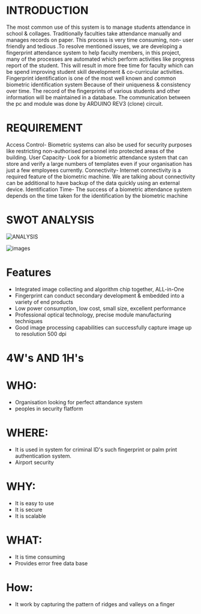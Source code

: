 
# **INTRODUCTION**

The most common use of this system is to manage students attendance in school & collages. Traditionally faculties take attendance manually and manages records on paper. This process is very time consuming, non- user friendly and tedious .To resolve mentioned issues, we are developing a fingerprint attendance system to help faculty members, in this project, many of the processes are automated which perform activities like progress report of the student. This will result in more free time for faculty which can be spend improving student skill development & co-curricular activities.
Fingerprint identification is one of the most well known and common biometric identification system Because of their uniqueness & consistency over time. The record of the fingerprints of various students and other information will be maintained in a database. The communication between the pc and module was done by ARDUINO REV3 (clone) circuit.
# **REQUIREMENT**

Access Control- Biometric systems can also be used for security purposes like restricting non-authorised personnel into protected areas of the building.
User Capacity- Look for a biometric attendance system that can store and verify a large numbers of templates even if your organisation has just a few employees currently.
Connectivity- Internet connectivity is a required feature of the biometric machine. We are talking about connectivity can be additional to have backup of the data quickly using an external device.
Identification Time- The success of a biometric attendance system depends on the time taken for the identification by the biometric machine

# **SWOT ANALYSIS**
![ANALYSIS](https://user-images.githubusercontent.com/94214304/142988505-57b176b3-0d84-421e-9ffc-e7bff48a7574.jpg)

![images](https://user-images.githubusercontent.com/94214304/143183095-eb726e3e-202c-405e-9f01-e5a837bb9db3.jpeg)

# **Features**
* Integrated image collecting and algorithm chip together, ALL-in-One
* Fingerprint can conduct secondary development & embedded into a variety of end products
* Low power consumption, low cost, small size, excellent performance
* Professional optical technology, precise module manufacturing techniques
* Good image processing capabilities can successfully capture image up to resolution 500 dpi


# **4W's AND 1H's**

# **WHO**:
* Organisation looking for perfect attandance system
* peoples in security flatform

# **WHERE**:
* It is used in system for criminal ID's such fingerprint or palm print authentication system.
* Airport security

# **WHY**:
* It is easy to use
* It is secure
* It is scalable

# **WHAT**:
* It is time consuming
* Provides error free data base

# **How**:
* It work by capturing the pattern of ridges and valleys on a finger
